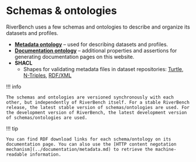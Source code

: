 # Schemas & ontologies

RiverBench uses a few schemas and ontologies to describe and organize its datasets and profiles.

* **[Metadata ontology](metadata/dev.md)** – used for describing datasets and profiles.
* **[Documentation ontology](documentation/dev.md)** – additional properties and assertions for generating documentation pages on this website.
* **SHACL**
    * Shapes for validating metadata files in dataset repositories: [Turtle](https://w3id.org/riverbench/schema/dataset-shacl.ttl), [N-Triples](https://w3id.org/riverbench/schema/dataset-shacl.nt), [RDF/XML](https://w3id.org/riverbench/schema/dataset-shacl.rdf)

!!! info

    The schemas and ontologies are versioned synchronously with each other, but independently of RiverBench itself. For a stable RiverBench release, the latest stable version of schemas/ontologies are used. For the development version of RiverBench, the latest development version of schemas/ontologies are used.

!!! tip

    You can find RDF download links for each schema/ontology on its documentation page. You can also use the [HTTP content negotation mechanism](../documentation/metadata.md) to retrieve the machine-readable information.
